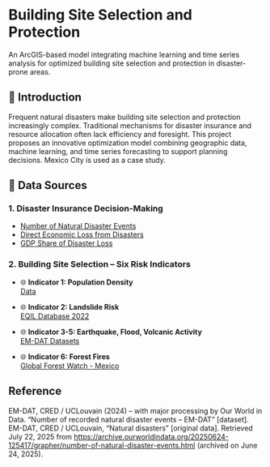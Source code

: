 # Building Site Selection and Protection  

An ArcGIS-based model integrating machine learning and time series analysis for optimized building site selection and protection in disaster-prone areas.


## 📖 Introduction

Frequent natural disasters make building site selection and protection increasingly complex. Traditional mechanisms for disaster insurance and resource allocation often lack efficiency and foresight. This project proposes an innovative optimization model combining geographic data, machine learning, and time series forecasting to support planning decisions. Mexico City is used as a case study.

## 📁 Data Sources

### 1. **Disaster Insurance Decision-Making**
-  [Number of Natural Disaster Events](https://ourworldindata.org/grapher/number-of-natural-disaster-events)
-  [Direct Economic Loss from Disasters](https://ourworldindata.org/grapher/direct-economic-loss-attributed-to-disasters)
-  [GDP Share of Disaster Loss](https://ourworldindata.org/explorers/natural-disasters?tab=map&time=2020&Disaster+Type=All+disasters&Impact=Economic+damages+%28%25+GDP%29&Timespan=Decadal+average&Per+capita=false&country=~OWID_WRL)

### 2. **Building Site Selection – Six Risk Indicators**
- 🌐 **Indicator 1: Population Density**  
   [Data](https://ourworldindata.org/explorers/population-and-demography?indicator=Population+density&Sex=Both+sexes&Age=Total&Projection+scenario=None&country=CHN~IND~USA~IDN~PAK~NGA~BRA~JPN)

- 🌐 **Indicator 2: Landslide Risk**  
   [EQIL Database 2022](https://www.sciencebase.gov/catalog/item/614512b3d34e0df5fb95b5f9->SSNMX_catalogo_19900501_20250501)

- 🌐 **Indicator 3-5: Earthquake, Flood, Volcanic Activity**  
   [EM-DAT Datasets](https://www.emdat.be/)

- 🌐 **Indicator 6: Forest Fires**  
   [Global Forest Watch - Mexico](https://www.globalforestwatch.org/dashboards/country/MEX/?category=fires&location=WyJjb3VudHJ5IiwiTUVYIl0%3D)

##   **Reference**
EM-DAT, CRED / UCLouvain (2024) – with major processing by Our World in Data. “Number of recorded natural disaster events – EM-DAT” [dataset]. EM-DAT, CRED / UCLouvain, “Natural disasters” [original data]. Retrieved July 22, 2025 from https://archive.ourworldindata.org/20250624-125417/grapher/number-of-natural-disaster-events.html (archived on June 24, 2025).





